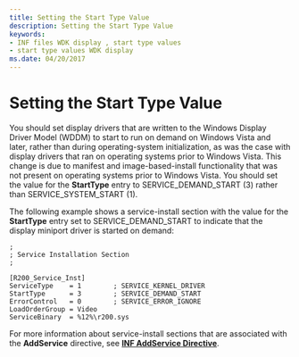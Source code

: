 ```yaml
---
title: Setting the Start Type Value
description: Setting the Start Type Value
keywords:
- INF files WDK display , start type values
- start type values WDK display
ms.date: 04/20/2017
---
```


# Setting the Start Type Value


You should set display drivers that are written to the Windows Display Driver Model (WDDM) to start to run on demand on Windows Vista and later, rather than during operating-system initialization, as was the case with display drivers that ran on operating systems prior to Windows Vista. This change is due to manifest and image-based-install functionality that was not present on operating systems prior to Windows Vista. You should set the value for the **StartType** entry to SERVICE\_DEMAND\_START (3) rather than SERVICE\_SYSTEM\_START (1).

The following example shows a service-install section with the value for the **StartType** entry set to SERVICE\_DEMAND\_START to indicate that the display miniport driver is started on demand:

```inf
;
; Service Installation Section
;

[R200_Service_Inst]
ServiceType    = 1        ; SERVICE_KERNEL_DRIVER
StartType      = 3        ; SERVICE_DEMAND_START
ErrorControl   = 0        ; SERVICE_ERROR_IGNORE
LoadOrderGroup = Video
ServiceBinary  = %12%\r200.sys
```

For more information about service-install sections that are associated with the **AddService** directive, see [**INF AddService Directive**](../install/inf-addservice-directive.md).

 

